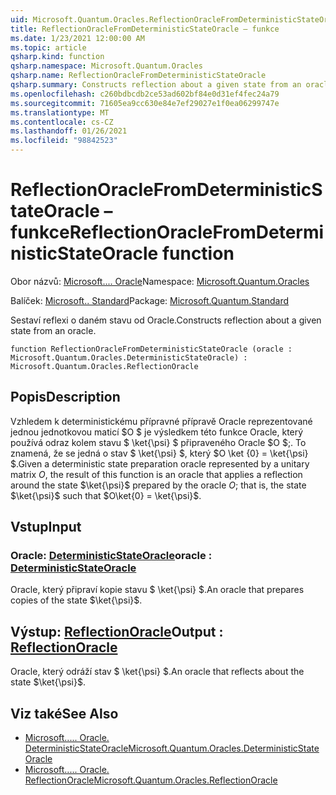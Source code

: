 ```yaml
---
uid: Microsoft.Quantum.Oracles.ReflectionOracleFromDeterministicStateOracle
title: ReflectionOracleFromDeterministicStateOracle – funkce
ms.date: 1/23/2021 12:00:00 AM
ms.topic: article
qsharp.kind: function
qsharp.namespace: Microsoft.Quantum.Oracles
qsharp.name: ReflectionOracleFromDeterministicStateOracle
qsharp.summary: Constructs reflection about a given state from an oracle.
ms.openlocfilehash: c260bdbcdb2ce53ad602bf84e0d31ef4fec24a79
ms.sourcegitcommit: 71605ea9cc630e84e7ef29027e1f0ea06299747e
ms.translationtype: MT
ms.contentlocale: cs-CZ
ms.lasthandoff: 01/26/2021
ms.locfileid: "98842523"
---
```

# <a name="reflectionoraclefromdeterministicstateoracle-function"></a><span data-ttu-id="6ddf3-102">ReflectionOracleFromDeterministicStateOracle – funkce</span><span class="sxs-lookup"><span data-stu-id="6ddf3-102">ReflectionOracleFromDeterministicStateOracle function</span></span>

<span data-ttu-id="6ddf3-103">Obor názvů: [Microsoft.... Oracle](xref:Microsoft.Quantum.Oracles)</span><span class="sxs-lookup"><span data-stu-id="6ddf3-103">Namespace: [Microsoft.Quantum.Oracles](xref:Microsoft.Quantum.Oracles)</span></span>

<span data-ttu-id="6ddf3-104">Balíček: [Microsoft.. Standard](https://nuget.org/packages/Microsoft.Quantum.Standard)</span><span class="sxs-lookup"><span data-stu-id="6ddf3-104">Package: [Microsoft.Quantum.Standard](https://nuget.org/packages/Microsoft.Quantum.Standard)</span></span>


<span data-ttu-id="6ddf3-105">Sestaví reflexi o daném stavu od Oracle.</span><span class="sxs-lookup"><span data-stu-id="6ddf3-105">Constructs reflection about a given state from an oracle.</span></span>

```qsharp
function ReflectionOracleFromDeterministicStateOracle (oracle : Microsoft.Quantum.Oracles.DeterministicStateOracle) : Microsoft.Quantum.Oracles.ReflectionOracle
```


## <a name="description"></a><span data-ttu-id="6ddf3-106">Popis</span><span class="sxs-lookup"><span data-stu-id="6ddf3-106">Description</span></span>

<span data-ttu-id="6ddf3-107">Vzhledem k deterministickému přípravné přípravě Oracle reprezentované jednou jednotkovou maticí $O $ je výsledkem této funkce Oracle, který používá odraz kolem stavu $ \ket{\psi} $ připraveného Oracle $O $;. To znamená, že se jedná o stav $ \ket{\psi} $, který $O \ket {0} = \ket{\psi} $.</span><span class="sxs-lookup"><span data-stu-id="6ddf3-107">Given a deterministic state preparation oracle represented by a unitary matrix $O$, the result of this function is an oracle that applies a reflection around the state $\ket{\psi}$ prepared by the oracle $O$; that is, the state $\ket{\psi}$ such that $O\ket{0} = \ket{\psi}$.</span></span>

## <a name="input"></a><span data-ttu-id="6ddf3-108">Vstup</span><span class="sxs-lookup"><span data-stu-id="6ddf3-108">Input</span></span>

### <a name="oracle--deterministicstateoracle"></a><span data-ttu-id="6ddf3-109">Oracle: [DeterministicStateOracle](xref:Microsoft.Quantum.Oracles.DeterministicStateOracle)</span><span class="sxs-lookup"><span data-stu-id="6ddf3-109">oracle : [DeterministicStateOracle](xref:Microsoft.Quantum.Oracles.DeterministicStateOracle)</span></span>

<span data-ttu-id="6ddf3-110">Oracle, který připraví kopie stavu $ \ket{\psi} $.</span><span class="sxs-lookup"><span data-stu-id="6ddf3-110">An oracle that prepares copies of the state $\ket{\psi}$.</span></span>



## <a name="output--reflectionoracle"></a><span data-ttu-id="6ddf3-111">Výstup: [ReflectionOracle](xref:Microsoft.Quantum.Oracles.ReflectionOracle)</span><span class="sxs-lookup"><span data-stu-id="6ddf3-111">Output : [ReflectionOracle](xref:Microsoft.Quantum.Oracles.ReflectionOracle)</span></span>

<span data-ttu-id="6ddf3-112">Oracle, který odráží stav $ \ket{\psi} $.</span><span class="sxs-lookup"><span data-stu-id="6ddf3-112">An oracle that reflects about the state $\ket{\psi}$.</span></span>

## <a name="see-also"></a><span data-ttu-id="6ddf3-113">Viz také</span><span class="sxs-lookup"><span data-stu-id="6ddf3-113">See Also</span></span>

- [<span data-ttu-id="6ddf3-114">Microsoft..... Oracle. DeterministicStateOracle</span><span class="sxs-lookup"><span data-stu-id="6ddf3-114">Microsoft.Quantum.Oracles.DeterministicStateOracle</span></span>](xref:Microsoft.Quantum.Oracles.DeterministicStateOracle)
- [<span data-ttu-id="6ddf3-115">Microsoft..... Oracle. ReflectionOracle</span><span class="sxs-lookup"><span data-stu-id="6ddf3-115">Microsoft.Quantum.Oracles.ReflectionOracle</span></span>](xref:Microsoft.Quantum.Oracles.ReflectionOracle)